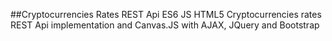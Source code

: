 ##Cryptocurrencies Rates REST Api
ES6 JS HTML5 Cryptocurrencies rates REST Api implementation and Canvas.JS with AJAX, JQuery and Bootstrap
